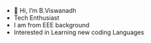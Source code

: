 - 👋 Hi, I’m B.Viswanadh
- Tech Enthusiast 
- I am from EEE background
- Interested in Learning new coding Languages
<!---
viswanadh99/viswanadh99 is a ✨ special ✨ repository because its `README.md` (this file) appears on your GitHub profile.
You can click the Preview link to take a look at your changes.
--->
